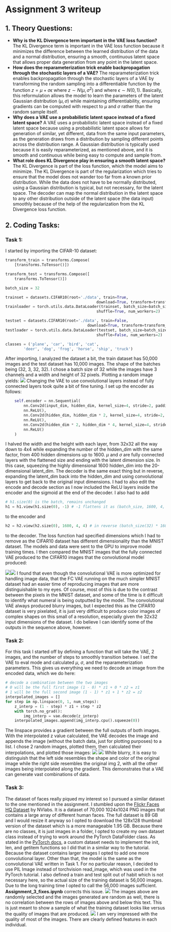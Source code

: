 # Assignment 3 writeup

## 1. Theory Questions:
- **Why is the KL Divergence term important in the VAE loss function?**
The KL Divergence term is important in the VAE loss function because it minimizes the difference between the learned distribution of the data and a normal distribution, ensuring a smooth, continuous latent space that allows proper data generation from any point in the latent space.
- **How does the reparameterization trick enable backpropagation through the stochastic layers of a VAE?**
The reparameterization trick enables backpropagation through the stochastic layers of a VAE by transforming the random sampling into a differentiable function by the function $z=\mu+\sigma\epsilon$ where $z \sim N(\mu, \sigma^2)$ and where $\epsilon \sim N(0,1)$. Basically, this reformulation allows the model to learn the parameters of the latent Gaussian distribution $(\mu,\sigma)$ while maintaining differentiability, ensuring gradients can be computed with respect to $\mu$ and $\sigma$ rather than the random sample itself.
- **Why does a VAE use a probabilistic latent space instead of a fixed latent space?**
A VAE uses a probabilistic latent space instead of a fixed latent space because using a probabilistic latent space allows for generation of similar, yet different, data from the same input parameters, as the generation draws from a distribution by sampling different points across the distribution range. A Gaussian distribution is typically used because it is easily reparameterized, as mentioned above, and it is smooth and continuous while being easy to compute and sample from.
- **What role does KL Divergence play in ensuring a smooth latent space?**
The KL Divergence is part of the loss function, which the model aims to minimize. The KL Divergence is part of the regularization which tries to ensure that the model does not wander too far from a known prior distribution. While the data does not have to be normally distributed, using a Gaussian distribution is typical, but not necessary, for the latent space. The decoder can map the normal distribution in the latent space to any other distribution outside of the latent space (the data input) smoothly because of the help of the regularization from the KL Divergence loss function.

## 2. Coding Tasks:
### **Task 1:**
I started by importing the CIFAR-10 dataset:
```python
transform_train = transforms.Compose(
    [transforms.ToTensor()])

transform_test = transforms.Compose([
    transforms.ToTensor()])

batch_size = 32

trainset = datasets.CIFAR10(root='./data', train=True,
                                        download=True, transform=transform_train)
trainloader = torch.utils.data.DataLoader(trainset, batch_size=batch_size,
                                        shuffle=True, num_workers=2)

testset = datasets.CIFAR10(root='./data', train=False,
                                    download=True, transform=transform_test)
testloader = torch.utils.data.DataLoader(testset, batch_size=batch_size,
                                        shuffle=False, num_workers=2)

classes = ('plane', 'car', 'bird', 'cat',
        'deer', 'dog', 'frog', 'horse', 'ship', 'truck')
```
After importing, I analyzed the dataset a bit, the train dataset has 50,000 images and the test dataset has 10,000 images. The shape of the batches being (32, 3, 32, 32). I chose a batch size of 32 while the images have 3 channels and a width and height of 32 pixels. Plotting a random image yields:
<img src="./images/owl.png">
Changing the VAE to use convolutional layers instead of fully connected layers took quite a bit of fine tuning. I set up the encoder as follows:
```python
    self.encoder = nn.Sequential(
        nn.Conv2d(input_dim, hidden_dim, kernel_size=4, stride=2, padding=1), # (batch, 3, 32, 32) -> (400, 16, 16)
        nn.ReLU(),
        nn.Conv2d(hidden_dim, hidden_dim * 2, kernel_size=4, stride=2, padding=1), # (800, 8, 8)
        nn.ReLU(),
        nn.Conv2d(hidden_dim * 2, hidden_dim * 4, kernel_size=4, stride=2, padding=1), # (1600, 4, 4)
        nn.ReLU()
    )
```
I halved the width and the height with each layer, from 32x32 all the way down to 4x4 while expanding the number of the hidden_dim with the same factor, from 400 hidden dimensions up to 1600. $\mu$ and $\sigma$ are fully connected layers with the flattened size and ending with the latent dimension size. In this case, squeezing the highly dimensional 1600 hidden_dim into the 20-dimensional latent_dim. The decoder is the same exact thing but in reverse, expanding the latent_dim back into the hidden_dim and using convolutional layers to get back to the original input dimensions. I had to also edit the encode and decode section as I now included the ReLU layers inside the encoder and the sigmoid at the end of the decoder. I also had to add
```python
# h1.size(0) is the batch, remains unchanged
h1 = h1.view(h1.size(0), -1) # -1 flattens it as (batch_size, 1600, 4, 4) -> (batch_size, 1600 * 4 * 4)
```
to the encoder and
```python
h2 = h2.view(h2.size(0), 1600, 4, 4) # in reverse (batch_size(32) * 1600 * 4 * 4) -> (batch_size, 1600, 4, 4)
```
to the decoder. The loss function had specified dimensions which I had to remove as the CIFAR10 dataset has different dimensionality than the MNIST dataset. The models and data were sent to the GPU to improve model training times. I then compared the MNIST images that the fully connected VAE produced to the CIFAR10 images that the convolutional model produced:

<img src="./images/fcvae.png"><img src="./images/cvae.png">
I found that even though the convolutional VAE is more optimized for handling image data, that the FC VAE running on the much simpler MNIST dataset had an easier time of reproducing images that are more distinguishable to my eyes. Of course, most of this is due to the contrast between the pixels in the MNIST dataset, and some of the time is it difficult to identify what numeral is being outputted by the model. The convolutional VAE always produced blurry images, but I expected this as the CIFAR10 dataset is very pixelated, it is just very difficult to produce color images of complex shapes on this small of a resolution, especially given the 32x32 input dimensions of the dataset. I do believe I can identify some of the outputs in the sequence above, however.

### **Task 2:**
For this task I started off by defining a function that will take the VAE, 2 images, and the number of steps to smoothly transition betwee. I set the VAE to eval mode and calculated $\mu$, $\sigma$, and the reparameterization parameters. This gives us everything we need to decode an image from the encoded data, which we do here:
```python
# decode a combination between the two images
# 0 will be the full first image (1 - 0) * z1 + 0 * z2 = z1
# 1 will be the full second image (1 - 1) * z1 + 1 * z2 = z2
interpolated_images = []
for step in np.linspace(0, 1, num_steps):
    z_interp = (1 - step) * z1 + step * z2
    with torch.no_grad():
        img_interp = vae.decode(z_interp)
    interpolated_images.append(img_interp.cpu().squeeze(0))
```
The linspace provides a gradient between the full outputs of both images. With the interpolated z value calculated, the VAE decodes the image and appends the image (without the batch data, just for plotting purposes) to a list.
I chose 2 random images, plotted them, then calculated their interpolations, and plotted those images:
<img src="./images/img_choices.png">
<img src="./images/interp_outputs.png">
While blurry, it is easy to distinguish that the left side resembles the shape and color of the original image while the right side resembles the original img 2, with all the other images being interpolated along the gradient. This demonstrates that a VAE can generate vast combinations of data.

### **Task 3:**
The dataset of faces really piqued my interest so I pursued a similar dataset to the one mentioned in the assignment. I stumbled upon the [Flickr Faces HQ Dataset](https://github.com/NVlabs/ffhq-dataset) by NVlabs. It is a dataset of 70,000 1024x1024 PNG images that contains a large array of different human faces. The full dataset is 89 GB and I would resize it anyway so I opted to download the 128x128 thumbnail version of the dataset which is a more manageable 1.95 GB. Because there are no classes, it is just images in a folder, I opted to create my own dataset class instead of trying to work around the PyTorch DataFolder class. As stated in the [PyTorch docs](https://pytorch.org/tutorials/beginner/basics/data_tutorial.html#creating-a-custom-dataset-for-your-files), a custom dataset needs to implement the init, len, and getitem functions so I did that in a similar way to the tutorial. Because the dataset contains larger images I opted to add one more convolutional layer. Other than that, the model is the same as the convolutional VAE written in Task 1.
For no particular reason, I decided to use PIL Image instead of torchvision read_image, which was used in the PyTorch tutorial. I also defined a train and test split out of habit which is not necessary here, so the actual size of the training dataset is 56,000 images. Due to the long training time I opted to call the 56,000 images sufficient. **Assignment_3_fixes.ipynb** corrects this issue.
<img src="./images/ffhq_train_images.png">
The images above are randomly selected and the images generated are random as well, there is no correlation between the rows of images above and below this text. This is just meant to show a sample of what the training dataset looks like versus the quality of images that are produced.
<img src="./images/latent_space_generation.png">
I am very impressed with the quality of most of the images. There are clearly defined features in each individual.